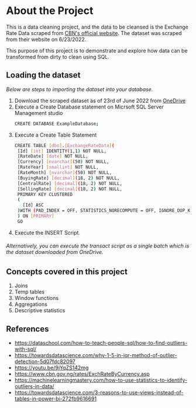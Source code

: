 # About the Project
This is a data cleaning project, and the data to be cleansed is the Exchange Rate Data scraped from [CBN's official website](https://www.cbn.gov.ng/rates/ExchRateByCurrency.asp). The dataset was scraped from their website on 6/23/2022. 

This purpose of this project is to demonstrate and explore how data can be transformed from dirty to clean using SQL. 

## Loading the dataset
_Below are steps to importing the dataset into your database._

1. Download the scraped dataset as of 23rd of June 2022 from [OneDrive](https://1drv.ms/u/s!AhsjsqVtnlTXjl59gIsEiQqZlyR3?e=d4mkpr)
2. Execute a Create Database statement on Micrsoft SQL Server Management studio
   ```sh
   CREATE DATABASE ExampleDatabase;
   ```
3. Execute a Create Table Statement 
   ```sh
   CREATE TABLE [dbo].[ExchangeRateData](
	[Id] [int] IDENTITY(1,1) NOT NULL,
	[RateDate] [date] NOT NULL,
	[Currency] [nvarchar](50) NOT NULL,
	[RateYear] [smallint] NOT NULL,
	[RateMonth] [nvarchar](50) NOT NULL,
	[BuyingRate] [decimal](18, 2) NOT NULL,
	[CentralRate] [decimal](18, 2) NOT NULL,
	[SellingRate] [decimal](18, 2) NOT NULL,
    PRIMARY KEY CLUSTERED 
    (
      [Id] ASC
    )WITH (PAD_INDEX = OFF, STATISTICS_NORECOMPUTE = OFF, IGNORE_DUP_KEY = OFF, ALLOW_ROW_LOCKS = ON, ALLOW_PAGE_LOCKS = ON, OPTIMIZE_FOR_SEQUENTIAL_KEY = OFF) ON [PRIMARY]
    ) ON [PRIMARY]
    GO
   ```
4. Execute the INSERT Script.

###### Alternatively, you can execute the transact script as a single batch which is the dataset downloaded from OneDrive. 

## Concepts covered in this project
1. Joins
2. Temp tables
3. Window functions
4. Aggregations
5. Descriptive statistics 

## References
* https://dataschool.com/how-to-teach-people-sql/how-to-find-outliers-with-sql/
* https://towardsdatascience.com/why-1-5-in-iqr-method-of-outlier-detection-5d07fdc82097
* https://youtu.be/9jYqZS142mg
* https://www.cbn.gov.ng/rates/ExchRateByCurrency.asp
* https://machinelearningmastery.com/how-to-use-statistics-to-identify-outliers-in-data/
* https://towardsdatascience.com/3-reasons-to-use-views-instead-of-tables-in-power-bi-272fb9616691

